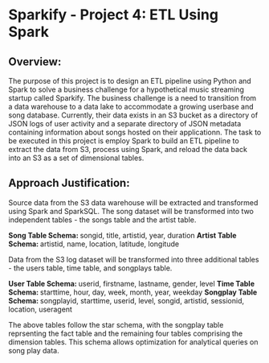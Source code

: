 <h1> Sparkify - Project 4: ETL Using Spark </h1>

<h2> Overview: </h2>

The purpose of this project is to design an ETL pipeline using Python and Spark to solve a business challenge for a hypothetical music streaming startup called Sparkify. The business challenge is a need to transition from a data warehouse to a data lake to accommodate a growing userbase and song database. Currently, their data exists in an S3 bucket as a directory of JSON logs of user activity and a separate directory of JSON metadata containing information about songs hosted on their applicationn. The task to be executed in this project is employ Spark to build an ETL pipeline to extract the data from S3, process using Spark, and reload the data back into an S3 as a set of dimensional tables.

<h2> Approach Justification: </h2>

Source data from the S3 data warehouse will be extracted and transformed using Spark and SparkSQL. The song dataset will be transformed into two independent tables - the songs table and the artist table.

<b> Song Table Schema: </b> songid, title, artistid, year, duration
<b> Artist Table Schema: </b> artistid, name, location, latitude, longitude

Data from the S3 log dataset will be transformed into three additional tables - the users table, time table, and songplays table.

<b> User Table Schema: </b> userid, firstname, lastname, gender, level
<b> Time Table Schema: </b> starttime, hour, day, week, month, year, weekday
<b> Songplay Table Schema: </b> songplayid, starttime, userid, level, songid, artistid, sessionid, location, useragent 

The above tables follow the star schema, with the songplay table reprsenting the fact table and the remaining four tables comprising the dimension tables. This schema allows optimization for analytical queries on song play data.
